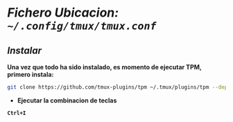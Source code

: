 # ***Fichero Ubicacion: `~/.config/tmux/tmux.conf`***

## ***Instalar***

**Una vez que todo ha sido instalado, es momento de ejecutar TPM, primero instala:**

```bash
git clone https://github.com/tmux-plugins/tpm ~/.tmux/plugins/tpm --depth=1
```

- **Ejecutar la combinacion de teclas**

**`Ctrl+I`**
